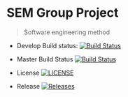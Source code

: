 # SEM Group Project
> Software engineering method

- Develop Build status: [![Build Status](https://travis-ci.org/benhasselgren/sem-group-project.svg?branch=develop)](https://travis-ci.org/benhasselgren/sem-group-project)

- Master Build Status [![Build Status](https://travis-ci.org/benhasselgren/sem-group-project.svg?branch=master)](https://travis-ci.org/benhasselgren/sem-group-project)
- License [![LICENSE](https://img.shields.io/github/license/benhasselgren/sem-group-project.svg?style=flat-square)](https://github.com/benhasselgren/sem-group-project/blob/master/LICENSE)
- Release [![Releases](https://img.shields.io/github/release/benhasselgren/sem-group-project/all.svg?style=flat-square)](https://github.com/benhasselgren/sem-group-project/releases)